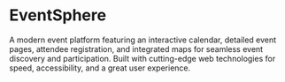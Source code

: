 # EventSphere
A modern event platform featuring an interactive calendar, detailed event pages, attendee registration, and integrated maps for seamless event discovery and participation. Built with cutting-edge web technologies for speed, accessibility, and a great user experience.

